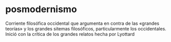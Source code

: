 # posmodernismo

Corriente filosófica occidental que argumenta en contra de las «grandes teorías» y los grandes sitemas filosóficos, particularmente los occidentales. Inició con la crítica de los grandes relatos hecha por Lyottard
